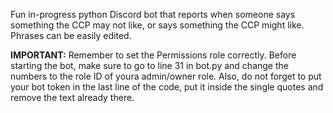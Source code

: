 Fun in-progress python Discord bot that reports when someone says something the CCP may not like, or says something the CCP might like. Phrases can be easily edited.

**IMPORTANT:**
Remember to set the Permissions role correctly.
Before starting the bot, make sure to go to line 31 in bot.py and change the numbers to the role ID of youra admin/owner role.
Also, do not forget to put your bot token in the last line of the code, put it inside the single quotes and remove the text already there.
